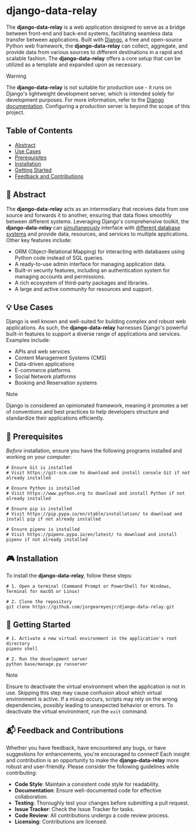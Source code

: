 # django-data-relay

The **django-data-relay** is a web application designed to serve as a bridge between front-end and back-end systems, facilitating seamless data transfer between applications. Built with [Django](https://www.djangoproject.com/), a free and open-source Python web framework, the **django-data-relay** can collect, aggregate, and provide data from various sources to different destinations in a rapid and scalable fashion. The **django-data-relay** offers a core setup that can be utilized as a template and expanded upon as necessary.

> [!WARNING]
> The **django-data-relay** is not suitable for production use - it runs on Django's lightweight development server, which is intended solely for development purposes. For more information, refer to the [Django documentation](https://docs.djangoproject.com/en/5.1/ref/django-admin/#runserver). Configuring a production server is beyond the scope of this project.

## Table of Contents
- [Abstract](#abstract)
- [Use Cases](#use-cases)
- [Prerequisites](#prerequisites)
- [Installation](#installation)
- [Getting Started](#getting-started)
- [Feedback and Contributions](#feedback-and-contributions)

## 🌱 Abstract

The **django-data-relay** acts as an intermediary that receives data from one source and forwards it to another, ensuring that data flows smoothly between different systems. Leveraging Django's comprehensive toolkit, the **django-data-relay** can [simultaneously]() interface with [different database systems]() and provide data, resources, and services to multiple applications. Other key features include:

- ORM (Object-Relational Mapping) for interacting with databases using Python code instead of SQL queries.
- A ready-to-use admin interface for managing application data.
- Built-in security features, including an authentication system for managing accounts and permissions.
- A rich ecosystem of third-party packages and libraries.
- A large and active community for resources and support.

## 💡 Use Cases

Django is well known and well-suited for building complex and robust web applications. As such, the **django-data-relay** harnesses Django's powerful built-in features to support a diverse range of applications and services. Examples include:

- APIs and web services
- Content Management Systems (CMS)
- Data-driven applications
- E-commerce platforms
- Social Network platforms
- Booking and Reservation systems

> [!NOTE]
> Django is considered an opinionated framework, meaning it promotes a set of conventions and best practices to help developers structure and standardize their applications efficiently.

## 🔧 Prerequisites

*Before* installation, ensure you have the following programs installed and working on your computer:

```shell
# Ensure Git is installed
# Visit https://git-scm.com to download and install console Git if not already installed

# Ensure Python is installed
# Visit https://www.python.org to download and install Python if not already installed

# Ensure pip is installed
# Visit https://pip.pypa.io/en/stable/installation/ to download and install pip if not already installed

# Ensure pipenv is installed
# Visit https://pipenv.pypa.io/en/latest/ to download and install pipenv if not already installed
```

## 🎮 Installation

To install the **django-data-relay**, follow these steps:

```shell
# 1. Open a terminal (Command Prompt or PowerShell for Windows, Terminal for macOS or Linux)

# 2. Clone the repository
git clone https://github.com/jorgeareyesjr/django-data-relay.git
```

## 🚀 Getting Started

```shell
# 1. Activate a new virtual environment in the application's root directory
pipenv shell

# 2. Run the development server
python base/manage.py runserver
```

> [!Note]
> Ensure to deactivate the virtual environment when the application is not in use. Skipping this step may cause confusion about which virtual environment is active. If a mixup occurs, scripts may rely on the wrong dependencies, possibly leading to unexpected behavior or errors. To deactivate the virtual environment, run the `exit` command.

## 📬 Feedback and Contributions

Whether you have feedback, have encountered any bugs, or have suggestions for enhancements, you're encouraged to connect! Each insight and contribution is an opportunity to make the **django-data-relay** more robust and user-friendly. Please consider the following guidelines while contributing:

- **Code Style**: Maintain a consistent code style for readability.
- **Documentation**: Ensure well-documented code for effective collaboration.
- **Testing**: Thoroughly test your changes before submitting a pull request.
- **Issue Tracker**: Check the Issue Tracker for tasks.
- **Code Review**: All contributions undergo a code review process.
- **Licensing**: Contributions are licensed.
